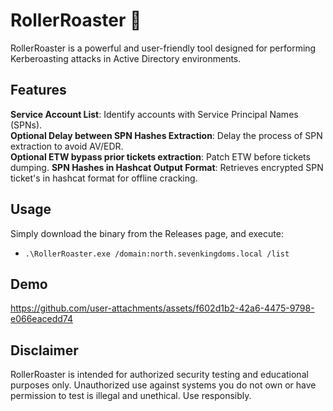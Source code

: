 # RollerRoaster 🎢

RollerRoaster is a powerful and user-friendly tool designed for performing Kerberoasting attacks in Active Directory environments.

## Features

**Service Account List**: Identify accounts with Service Principal Names (SPNs).  
**Optional Delay between SPN Hashes Extraction**: Delay the process of SPN extraction to avoid AV/EDR.  
**Optional ETW bypass prior tickets extraction**: Patch ETW before tickets dumping. 
**SPN Hashes in Hashcat Output Format**: Retrieves encrypted SPN ticket's in hashcat format for offline cracking.

## Usage

Simply download the binary from the Releases page, and execute:

- `.\RollerRoaster.exe /domain:north.sevenkingdoms.local /list`

## Demo

https://github.com/user-attachments/assets/f602d1b2-42a6-4475-9798-e066eacedd74

## Disclaimer
RollerRoaster is intended for authorized security testing and educational purposes only. Unauthorized use against systems you do not own or have permission to test is illegal and unethical. Use responsibly.
